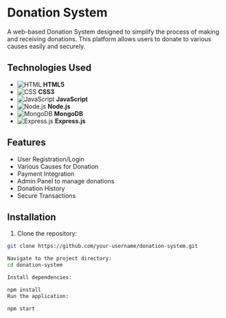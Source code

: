 # Donation System

A web-based Donation System designed to simplify the process of making and receiving donations. This platform allows users to donate to various causes easily and securely.

## Technologies Used

- ![HTML](https://img.icons8.com/color/48/000000/html-5.png) **HTML5**
- ![CSS](https://img.icons8.com/color/48/000000/css3.png) **CSS3**
- ![JavaScript](https://img.icons8.com/color/48/000000/javascript.png) **JavaScript**
- ![Node.js](https://img.icons8.com/ios/50/000000/nodejs.png) **Node.js**
- ![MongoDB](https://img.icons8.com/ios/50/000000/mongodb.png) **MongoDB**
- ![Express.js](https://img.icons8.com/ios/50/000000/express-js.png) **Express.js**

## Features

- User Registration/Login
- Various Causes for Donation
- Payment Integration
- Admin Panel to manage donations
- Donation History
- Secure Transactions

## Installation

1. Clone the repository:

```bash
git clone https://github.com/your-username/donation-system.git

Navigate to the project directory:
cd donation-system

Install dependencies:

npm install
Run the application:

npm start
